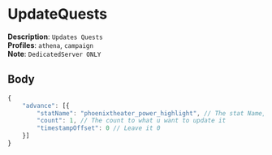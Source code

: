 # UpdateQuests

**Description**: `Updates Quests` \
**Profiles**: `athena`, `campaign` \
**Note**: `DedicatedServer ONLY`

## Body
```js
{
    "advance": [{
        "statName": "phoenixtheater_power_highlight", // The stat Name, e.g phoenixtheater_power_highlight
        "count": 1, // The count to what u want to update it
        "timestampOffset": 0 // Leave it 0
    }]
}
```
